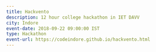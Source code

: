 ```yaml
---
title: Hackvento
description: 12 hour college hackathon in IET DAVV
city: Indore
event-date: 2018-09-22 09:00:00 IST
type: Hackathon
event-url: https://codeindore.github.io/hackvento.html
---
```

